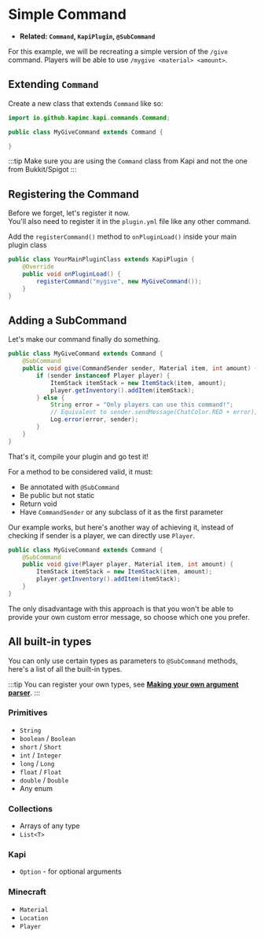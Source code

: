 # Simple Command

- **Related: `Command`, `KapiPlugin`, `@SubCommand`**

For this example, we will be recreating a simple version of the `/give` command.
Players will be able to use `/mygive <material> <amount>`.

## Extending `Command`

Create a new class that extends `Command` like so:

```java
import io.github.kapimc.kapi.commands.Command;

public class MyGiveCommand extends Command {

}
```

:::tip
Make sure you are using the `Command` class from Kapi and not the one from Bukkit/Spigot
:::

## Registering the Command

Before we forget, let's register it now.  
You'll also need to register it in the `plugin.yml` file like any other command.

Add the `registerCommand()` method to `onPluginLoad()` inside your main plugin class

```java
public class YourMainPluginClass extends KapiPlugin {
    @Override
    public void onPluginLoad() {
        registerCommand("mygive", new MyGiveCommand());
    }
}
```

## Adding a SubCommand

Let's make our command finally do something.

```java
public class MyGiveCommand extends Command {
    @SubCommand
    public void give(CommandSender sender, Material item, int amount) {
        if (sender instanceof Player player) {
            ItemStack itemStack = new ItemStack(item, amount);
            player.getInventory().addItem(itemStack);
        } else {
            String error = "Only players can use this command!";
            // Equivalent to sender.sendMessage(ChatColor.RED + error);
            Log.error(error, sender);
        }
    }
}
```

That's it, compile your plugin and go test it!

For a method to be considered valid, it must:

- Be annotated with `@SubCommand`
- Be public but not static
- Return void
- Have `CommandSender` or any subclass of it as the first parameter

Our example works, but here's another way of achieving it,
instead of checking if sender is a player, we can directly use `Player`.

```java
public class MyGiveCommand extends Command {
    @SubCommand
    public void give(Player player, Material item, int amount) {
        ItemStack itemStack = new ItemStack(item, amount);
        player.getInventory().addItem(itemStack);
    }
}
```

The only disadvantage with this approach is that you won't be able to provide your own
custom error message, so choose which one you prefer.

## All built-in types

You can only use certain types as parameters to `@SubCommand` methods,
here's a list of all the built-in types.

:::tip
You can register your own types, see **[Making your own argument parser](./05-argument-parser.md)**.
:::

### Primitives

- `String`
- `boolean` / `Boolean`
- `short` / `Short`
- `int` / `Integer`
- `long` / `Long`
- `float` / `Float`
- `double` / `Double`
- Any enum

### Collections

- Arrays of any type
- `List<T>`

### Kapi

- `Option` - for optional arguments

### Minecraft

- `Material`
- `Location`
- `Player`
